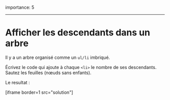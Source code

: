importance: 5

---

# Afficher les descendants dans un arbre

Il y a un arbre organisé comme un `ul/li` imbriqué.

Écrivez le code qui ajoute à chaque `<li>` le nombre de ses descendants.
Sautez les feuilles (nœuds sans enfants).

Le resultat :

[iframe border=1 src="solution"]
